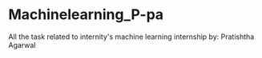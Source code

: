 # Machinelearning_P-pa
All the task related to internity's machine learning internship by: Pratishtha Agarwal
